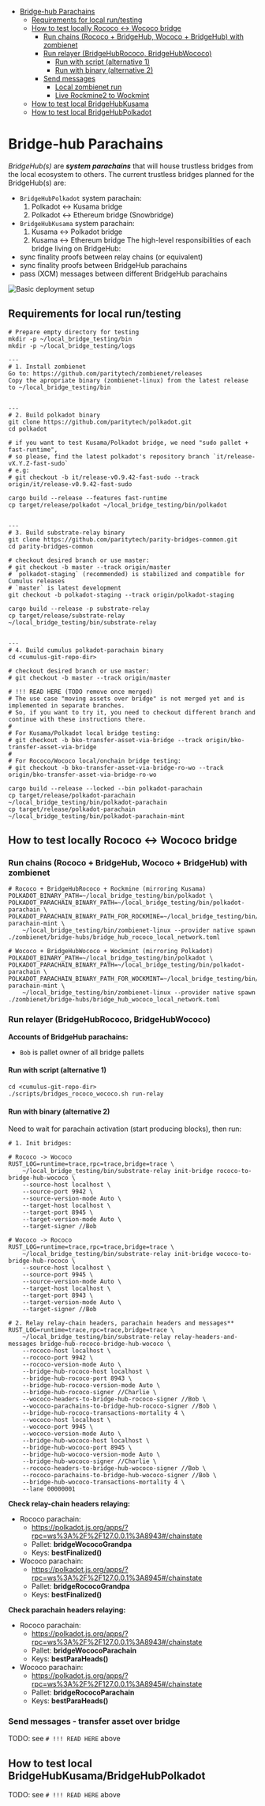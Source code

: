 - [Bridge-hub Parachains](#bridge-hub-parachains)
	* [Requirements for local run/testing](#requirements-for-local-run-testing)
	* [How to test locally Rococo <-> Wococo bridge](#how-to-test-locally-rococo-----wococo-bridge)
		+ [Run chains (Rococo + BridgeHub, Wococo + BridgeHub) with zombienet](#run-chains--rococo---bridgehub--wococo---bridgehub--with-zombienet)
		+ [Run relayer (BridgeHubRococo, BridgeHubWococo)](#run-relayer--bridgehubrococo--bridgehubwococo-)
			- [Run with script (alternative 1)](#run-with-script--alternative-1-)
			- [Run with binary (alternative 2)](#run-with-binary--alternative-2-)
		+ [Send messages](#send-messages)
			- [Local zombienet run](#local-zombienet-run)
			- [Live Rockmine2 to Wockmint](#live-rockmine2-to-wockmint)
	* [How to test local BridgeHubKusama](#how-to-test-local-bridgehubkusama)
	* [How to test local BridgeHubPolkadot](#how-to-test-local-bridgehubpolkadot)

# Bridge-hub Parachains

_BridgeHub(s)_ are **_system parachains_** that will house trustless bridges from the local
ecosystem to others.
The current trustless bridges planned for the BridgeHub(s) are:
- `BridgeHubPolkadot` system parachain:
	1. Polkadot <-> Kusama bridge
	2. Polkadot <-> Ethereum bridge (Snowbridge)
- `BridgeHubKusama` system parachain:
	1. Kusama <-> Polkadot bridge
	2. Kusama <-> Ethereum bridge
	   The high-level responsibilities of each bridge living on BridgeHub:
- sync finality proofs between relay chains (or equivalent)
- sync finality proofs between BridgeHub parachains
- pass (XCM) messages between different BridgeHub parachains

![](./docs/bridge-hub-parachain-design.jpg "Basic deployment setup")

## Requirements for local run/testing

```
# Prepare empty directory for testing
mkdir -p ~/local_bridge_testing/bin
mkdir -p ~/local_bridge_testing/logs

---
# 1. Install zombienet
Go to: https://github.com/paritytech/zombienet/releases
Copy the apropriate binary (zombienet-linux) from the latest release to ~/local_bridge_testing/bin


---
# 2. Build polkadot binary
git clone https://github.com/paritytech/polkadot.git
cd polkadot

# if you want to test Kusama/Polkadot bridge, we need "sudo pallet + fast-runtime",
# so please, find the latest polkadot's repository branch `it/release-vX.Y.Z-fast-sudo`
# e.g:
# git checkout -b it/release-v0.9.42-fast-sudo --track origin/it/release-v0.9.42-fast-sudo

cargo build --release --features fast-runtime
cp target/release/polkadot ~/local_bridge_testing/bin/polkadot


---
# 3. Build substrate-relay binary
git clone https://github.com/paritytech/parity-bridges-common.git
cd parity-bridges-common

# checkout desired branch or use master:
# git checkout -b master --track origin/master
# `polkadot-staging` (recommended) is stabilized and compatible for Cumulus releases
# `master` is latest development
git checkout -b polkadot-staging --track origin/polkadot-staging

cargo build --release -p substrate-relay
cp target/release/substrate-relay ~/local_bridge_testing/bin/substrate-relay


---
# 4. Build cumulus polkadot-parachain binary
cd <cumulus-git-repo-dir>

# checkout desired branch or use master:
# git checkout -b master --track origin/master

# !!! READ HERE (TODO remove once merged)
# The use case "moving assets over bridge" is not merged yet and is implemented in separate branches.
# So, if you want to try it, you need to checkout different branch and continue with these instructions there.
#
# For Kusama/Polkadot local bridge testing:
# git checkout -b bko-transfer-asset-via-bridge --track origin/bko-transfer-asset-via-bridge
#
# For Rococo/Wococo local/onchain bridge testing:
# git checkout -b bko-transfer-asset-via-bridge-ro-wo --track origin/bko-transfer-asset-via-bridge-ro-wo

cargo build --release --locked --bin polkadot-parachain
cp target/release/polkadot-parachain ~/local_bridge_testing/bin/polkadot-parachain
cp target/release/polkadot-parachain ~/local_bridge_testing/bin/polkadot-parachain-mint
```

## How to test locally Rococo <-> Wococo bridge

### Run chains (Rococo + BridgeHub, Wococo + BridgeHub) with zombienet

```
# Rococo + BridgeHubRococo + Rockmine (mirroring Kusama)
POLKADOT_BINARY_PATH=~/local_bridge_testing/bin/polkadot \
POLKADOT_PARACHAIN_BINARY_PATH=~/local_bridge_testing/bin/polkadot-parachain \
POLKADOT_PARACHAIN_BINARY_PATH_FOR_ROCKMINE=~/local_bridge_testing/bin/polkadot-parachain-mint \
	~/local_bridge_testing/bin/zombienet-linux --provider native spawn ./zombienet/bridge-hubs/bridge_hub_rococo_local_network.toml
```

```
# Wococo + BridgeHubWococo + Wockmint (mirroring Polkadot)
POLKADOT_BINARY_PATH=~/local_bridge_testing/bin/polkadot \
POLKADOT_PARACHAIN_BINARY_PATH=~/local_bridge_testing/bin/polkadot-parachain \
POLKADOT_PARACHAIN_BINARY_PATH_FOR_WOCKMINT=~/local_bridge_testing/bin/polkadot-parachain-mint \
	~/local_bridge_testing/bin/zombienet-linux --provider native spawn ./zombienet/bridge-hubs/bridge_hub_wococo_local_network.toml
```

### Run relayer (BridgeHubRococo, BridgeHubWococo)

**Accounts of BridgeHub parachains:**
- `Bob` is pallet owner of all bridge pallets

#### Run with script (alternative 1)
```
cd <cumulus-git-repo-dir>
./scripts/bridges_rococo_wococo.sh run-relay
```

#### Run with binary (alternative 2)
Need to wait for parachain activation (start producing blocks), then run:

```
# 1. Init bridges:

# Rococo -> Wococo
RUST_LOG=runtime=trace,rpc=trace,bridge=trace \
	~/local_bridge_testing/bin/substrate-relay init-bridge rococo-to-bridge-hub-wococo \
	--source-host localhost \
	--source-port 9942 \
	--source-version-mode Auto \
	--target-host localhost \
	--target-port 8945 \
	--target-version-mode Auto \
	--target-signer //Bob

# Wococo -> Rococo
RUST_LOG=runtime=trace,rpc=trace,bridge=trace \
	~/local_bridge_testing/bin/substrate-relay init-bridge wococo-to-bridge-hub-rococo \
	--source-host localhost \
	--source-port 9945 \
	--source-version-mode Auto \
	--target-host localhost \
	--target-port 8943 \
	--target-version-mode Auto \
	--target-signer //Bob

# 2. Relay relay-chain headers, parachain headers and messages**
RUST_LOG=runtime=trace,rpc=trace,bridge=trace \
    ~/local_bridge_testing/bin/substrate-relay relay-headers-and-messages bridge-hub-rococo-bridge-hub-wococo \
    --rococo-host localhost \
    --rococo-port 9942 \
    --rococo-version-mode Auto \
    --bridge-hub-rococo-host localhost \
    --bridge-hub-rococo-port 8943 \
    --bridge-hub-rococo-version-mode Auto \
    --bridge-hub-rococo-signer //Charlie \
    --wococo-headers-to-bridge-hub-rococo-signer //Bob \
    --wococo-parachains-to-bridge-hub-rococo-signer //Bob \
    --bridge-hub-rococo-transactions-mortality 4 \
    --wococo-host localhost \
    --wococo-port 9945 \
    --wococo-version-mode Auto \
    --bridge-hub-wococo-host localhost \
    --bridge-hub-wococo-port 8945 \
    --bridge-hub-wococo-version-mode Auto \
    --bridge-hub-wococo-signer //Charlie \
    --rococo-headers-to-bridge-hub-wococo-signer //Bob \
    --rococo-parachains-to-bridge-hub-wococo-signer //Bob \
    --bridge-hub-wococo-transactions-mortality 4 \
    --lane 00000001
```

**Check relay-chain headers relaying:**
- Rococo parachain:
	- https://polkadot.js.org/apps/?rpc=ws%3A%2F%2F127.0.0.1%3A8943#/chainstate
	- Pallet: **bridgeWococoGrandpa**
	- Keys: **bestFinalized()**
- Wococo parachain:
	- https://polkadot.js.org/apps/?rpc=ws%3A%2F%2F127.0.0.1%3A8945#/chainstate
	- Pallet: **bridgeRococoGrandpa**
	- Keys: **bestFinalized()**

**Check parachain headers relaying:**
- Rococo parachain:
	- https://polkadot.js.org/apps/?rpc=ws%3A%2F%2F127.0.0.1%3A8943#/chainstate
	- Pallet: **bridgeWococoParachain**
	- Keys: **bestParaHeads()**
- Wococo parachain:
	- https://polkadot.js.org/apps/?rpc=ws%3A%2F%2F127.0.0.1%3A8945#/chainstate
	- Pallet: **bridgeRococoParachain**
	- Keys: **bestParaHeads()**

### Send messages - transfer asset over bridge

TODO: see `# !!! READ HERE` above

## How to test local BridgeHubKusama/BridgeHubPolkadot

TODO: see `# !!! READ HERE` above
